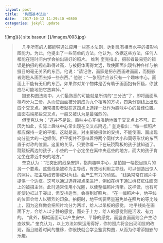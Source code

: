 ```yaml
---
layout: post
title:  "构图基本法则"
date:   2017-10-12 11:29:40 +0800
categories: jekyll update
---
```

![img]({{ site.baseurl }}/images/003.jpg)  
>&nbsp;&nbsp;&nbsp;&nbsp;几乎所有的人都能够通过应用一些基本法则，达到具有相当水平的摄影构图能力。为此，他提出了一些简单的方法。他认为，依据这些方法，任何人都能在短时间内学会拍出较好的照片。 维利·奎克指出，摄影者最易犯的错误是拍摄的视点取得过高，与被摄体离得太远，致使画面出现各种各样与拍摄目的毫无关系的东西。他说：“请记住，画家是把东西画进画面，而摄影者则是从画面去掉一些东西。” 他说：“一张照片应该只有一个趣味中心，画面上不能有无用的东西。如果你对某个物体是否有助于画面抱有怀疑，你就应尽可能地把它放弃掉。”  
>&nbsp;&nbsp;&nbsp;&nbsp;摄影构图法则中，人们最熟悉的可能就是所谓的“三分法”了，即将画面纵横均分为三份，从而使画面被分割成为九个相等的方块，四条分割线上出现四个交叉点。通常摄影者就在这四点上选择一处作为趣味中心的最佳位置。画面右端那些交叉点，一般又被认为是最强烈的。  
>&nbsp;&nbsp;&nbsp;&nbsp;但奎克认为：“这并不是说，趣味中心非得准确地置于交叉点上不可。正因为如此，实际上趣味中心常出现在交叉点附近。” 奎克指出：“每一幅照片都应保持一定的平衡。这就是说，对主要被摄体的安排，不能使画、面出现向分量大的一边倾倒。但平衡并不意味着将两个同样大小和同等形状的东西置于对称的位置。这里的关系，只要你看一下在玩跷跷板的孩子就知道了。跷跷板两边的孩子，小些的一个必定坐在离中央远些的地方，而大的孩子肯定坐在靠近中央的地方。”  
>&nbsp;&nbsp;&nbsp;&nbsp;奎克认为：“把突出的线条安排，指向趣味中心，是拍摄一幅悦目照片的另一个要素。这些线条被称为主导线，有效地利用主导线，可以创造出惊人的照片。把主导线安排成对角线，会产生有力的动感。 “线条常常在照片中提供一个边框。这可以通过选择视点来进行，例如在树下通过树枝框住画面上的被摄主体。此时通常使用小光圈，以使整幅照片清晰。这样做，也有可能使边框过于突出，但安排适当，会得到好照片。 “在一幅照片中，地平线的位置会给人以强烈的印象。拍摄时，地平线要尽量避免处在照片的等比线上，因为这样做会把照片均分为两半，给人以呆板的感觉。 地平线处在画面下方，会给人以宁静的感觉，而处于上方，给人的感觉则是活泼、有力的。 “此外，横幅画面可以产生安宁、平静的感觉，而竖直画面则会产生动态效果。” 奎克认为，以上方法如果运用得好，你的照片将会出现明显的改观，而且随着时间的推移，你很快就会学会鉴赏构图，从而为你增添摄影的乐趣。  